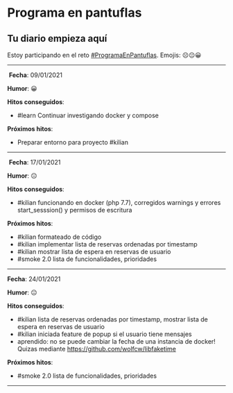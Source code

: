# **Programa en pantuflas**

## **Tu diario empieza aquí**
 
Estoy participando en el reto [#ProgramaEnPantuflas](https://github.com/delineas/reto-programa-en-pantuflas). Emojis: ☹️😐😀

---
​
**Fecha**: 09/01/2021

**Humor**: 😀

**Hitos conseguidos**:

- #learn Continuar investigando docker y compose

**Próximos hitos**:

- Preparar entorno para proyecto #kilian

---

​
**Fecha**:  17/01/2021

**Humor**: 😐

**Hitos conseguidos**:

- #kilian funcionando en docker (php 7.7), corregidos warnings y errores start_sesssion() y permisos de escritura

**Próximos hitos**:

- #kilian formateado de código
- #kilian implementar lista de reservas ordenadas por timestamp
- #kilian mostrar lista de espera en reservas de usuario
- #smoke 2.0 lista de funcionalidades, prioridades

---


**Fecha**:  24/01/2021

**Humor**: 😐

**Hitos conseguidos**:

- #kilian lista de reservas ordenadas por timestamp, mostrar lista de espera en reservas de usuario
- #kilian iniciada feature de  popup si el usuario tiene mensajes
- aprendido: no se puede cambiar la fecha de una instancia de docker! Quizas mediante https://github.com/wolfcw/libfaketime

**Próximos hitos**:

- #smoke 2.0 lista de funcionalidades, prioridades

---